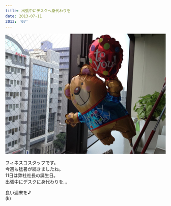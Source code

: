 ```yaml
---
title: 出張中にデスクへ身代わりを
date: 2013-07-11
2013: '07'
---
```



![画像](/images/uploads/20130712finesco_orig.jpg)

フィネスコスタッフです。  
今週も猛暑が続きましたね。  
11日は弊社社長の誕生日。  
出張中にデスクに身代わりを…  
  
良い週末を♪  
(k)